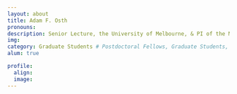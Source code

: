```yaml
---
layout: about
title: Adam F. Osth
pronouns:
description: Senior Lecture, the University of Melbourne, & PI of the Melbourne Computational Memory Lab
img:
category: Graduate Students # Postdoctoral Fellows, Graduate Students, Postbac Research Assistants, Undergraduate Research Assistants
alum: true

profile:
  align:
  image:
---
```

